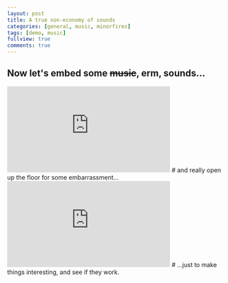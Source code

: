 ```yaml
---
layout: post
title: A true non-economy of sounds
categories: [general, music, minorfires]
tags: [demo, music]
fullview: true
comments: true
---
```


## Now let's embed some ~~music~~, erm, sounds...<br>
<iframe width="75%" height="200" scrolling="no" frameborder="no" src="https://w.soundcloud.com/player/?url=https%3A//api.soundcloud.com/tracks/2464077&amp;auto_play=false&amp;hide_related=false&amp;show_comments=true&amp;show_user=true&amp;show_reposts=false&amp;visual=true"></iframe>
# and really open up the floor for some embarrassment...<br>
<iframe width="75%" height="200" scrolling="no" frameborder="no" src="https://w.soundcloud.com/player/?url=https%3A//api.soundcloud.com/tracks/243402205&amp;auto_play=false&amp;hide_related=false&amp;show_comments=true&amp;show_user=true&amp;show_reposts=false&amp;visual=true"></iframe>
# ...just to make things interesting, and see if they work.
